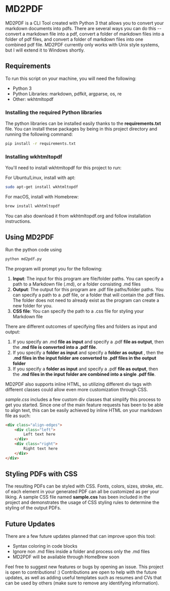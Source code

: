 # MD2PDF

MD2PDF is a CLI Tool created with Python 3 that allows you to convert your markdown documents into pdfs. There are several ways you can do this -- convert a markdown file into a pdf, convert a folder of markdown files into a folder of pdf files, and convert a folder of markdown files into one combined pdf file.
MD2PDF currently only works with Unix style systems, but I will extend it to Windows shortly.

## Requirements
To run this script on your machine, you will need the following:
* Python 3
* Python Libraries: markdown, pdfkit, argparse, os, re
* Other: wkhtmltopdf

### Installing the required Python libraries
The python libraries can be installed easily thanks to the __requirements.txt__ file. You can install these packages by being in this project directory and running the following command:
```bash
pip install -r requirements.txt
```

### Installing wkhtmltopdf
You'll need to install wkhtmltopdf for this project to run:

For Ubuntu/Linux, install with apt:
```bash
sudo apt-get install wkhtmltopdf
```

For macOS, install with Homebrew:
```bash
brew install wkhtmltopdf
```
You can also download it from wkhtmltopdf.org and follow installation instructions.

## Using MD2PDF
Run the python code using 
```bash
python md2pdf.py
```
The program will prompt you for the following:
1. __Input__: The input for this program are file/folder paths. You can specify a path to a Markdown file (.md), or a folder consisting .md files
2. __Output__: The output for this program are .pdf file paths/folder paths. You can specify a path to a .pdf file, or a folder that will contain the .pdf files. The folder does not need to already exist as the program can create a new folder for you.
3. __CSS file__: You can specify the path to a .css file for styling your Markdown file

There are different outcomes of specifying files and folders as input and output:
1. If you specify an .md __file as input__ and specify a .pdf __file as output__, then the __.md file is converted into a .pdf file__.
2. If you specify a __folder as input__ and specify a __folder as output__ , then the __.md files in the input folder are converted to .pdf files in the output folder__
3. If you specify a __folder as input__ and specify a .pdf __file as output__, then the __.md files in the input folder are combined into a single .pdf file__.

MD2PDF also supports inline HTML, so utilizing different div tags with different classes could allow even more customization through CSS. 

*sample.css* includes a few custom div classes that simplify this process to get you started. Since one of the main feature requests has been to be able to align text, this can be easily achieved by inline HTML on your markdown file as such:
```html
<div class="align-edges">
    <div class="left">
        Left text here
    </div>
    <div class="right">
        Right text here
    </div>
</div>
```

## Styling PDFs with CSS
The resulting PDFs can be styled with CSS. Fonts, colors, sizes, stroke, etc. of each element in your generated PDF can all be customized as per your liking. A sample CSS file named __sample.css__ has been included in the project and demonstrates the usage of CSS styling rules to determine the styling of the output PDFs. 

## Future Updates 
There are a few future updates planned that can improve upon this tool:
* Syntax coloring in code blocks
* Ignore non .md files inside a folder and process only the .md files
* MD2PDF will be available through HomeBrew soon

Feel free to suggest new features or bugs by opening an issue. This project is open to contributions! :) Contributions are open to help with the future updates, as well as adding useful templates such as resumes and CVs that can be used by others (make sure to remove any identifying information).
